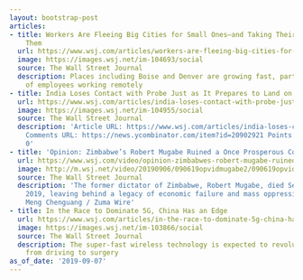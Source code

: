 ```yaml
---
layout: bootstrap-post
articles:
- title: Workers Are Fleeing Big Cities for Small Ones–and Taking Their Jobs with
    Them
  url: https://www.wsj.com/articles/workers-are-fleeing-big-cities-for-small-onesand-taking-their-jobs-with-them-11567848600
  image: https://images.wsj.net/im-104693/social
  source: The Wall Street Journal
  description: Places including Boise and Denver are growing fast, partly because
    of employees working remotely
- title: India Loses Contact with Probe Just as It Prepares to Land on Moon
  url: https://www.wsj.com/articles/india-loses-contact-with-probe-just-as-it-prepares-to-land-on-moon-11567805330
  image: https://images.wsj.net/im-104955/social
  source: The Wall Street Journal
  description: 'Article URL: https://www.wsj.com/articles/india-loses-contact-with-probe-just-as-it-prepares-to-land-on-moon-11567805330?mod=rsswn
    Comments URL: https://news.ycombinator.com/item?id=20902921 Points: 6 # Comments:
    0'
- title: 'Opinion: Zimbabwe’s Robert Mugabe Ruined a Once Prosperous Country'
  url: https://www.wsj.com/video/opinion-zimbabwes-robert-mugabe-ruined-a-once-prosperous-country/592623B7-40A8-4D28-A264-A90C73BF59AF.html
  image: http://m.wsj.net/video/20190906/090619opvidmugabe2/090619opvidmugabe2_1280x720.jpg
  source: The Wall Street Journal
  description: 'The former dictator of Zimbabwe, Robert Mugabe, died September 6,
    2019, leaving behind a legacy of economic failure and mass oppression. Image:
    Meng Chenguang / Zuma Wire'
- title: In the Race to Dominate 5G, China Has an Edge
  url: https://www.wsj.com/articles/in-the-race-to-dominate-5g-china-has-an-edge-11567828888
  image: https://images.wsj.net/im-103866/social
  source: The Wall Street Journal
  description: The super-fast wireless technology is expected to revolutionize everything
    from driving to surgery
as_of_date: '2019-09-07'
---
```


